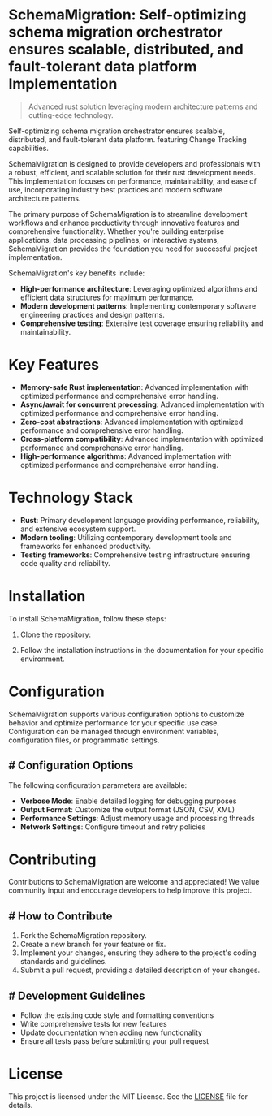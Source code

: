 <!-- fallback_SchemaMigration_20251019115610_90699 -->

# SchemaMigration: Self-optimizing schema migration orchestrator ensures scalable, distributed, and fault-tolerant data platform Implementation
> Advanced rust solution leveraging modern architecture patterns and cutting-edge technology.

Self-optimizing schema migration orchestrator ensures scalable, distributed, and fault-tolerant data platform. featuring Change Tracking capabilities.

SchemaMigration is designed to provide developers and professionals with a robust, efficient, and scalable solution for their rust development needs. This implementation focuses on performance, maintainability, and ease of use, incorporating industry best practices and modern software architecture patterns.

The primary purpose of SchemaMigration is to streamline development workflows and enhance productivity through innovative features and comprehensive functionality. Whether you're building enterprise applications, data processing pipelines, or interactive systems, SchemaMigration provides the foundation you need for successful project implementation.

SchemaMigration's key benefits include:

* **High-performance architecture**: Leveraging optimized algorithms and efficient data structures for maximum performance.
* **Modern development patterns**: Implementing contemporary software engineering practices and design patterns.
* **Comprehensive testing**: Extensive test coverage ensuring reliability and maintainability.

# Key Features

* **Memory-safe Rust implementation**: Advanced implementation with optimized performance and comprehensive error handling.
* **Async/await for concurrent processing**: Advanced implementation with optimized performance and comprehensive error handling.
* **Zero-cost abstractions**: Advanced implementation with optimized performance and comprehensive error handling.
* **Cross-platform compatibility**: Advanced implementation with optimized performance and comprehensive error handling.
* **High-performance algorithms**: Advanced implementation with optimized performance and comprehensive error handling.

# Technology Stack

* **Rust**: Primary development language providing performance, reliability, and extensive ecosystem support.
* **Modern tooling**: Utilizing contemporary development tools and frameworks for enhanced productivity.
* **Testing frameworks**: Comprehensive testing infrastructure ensuring code quality and reliability.

# Installation

To install SchemaMigration, follow these steps:

1. Clone the repository:


2. Follow the installation instructions in the documentation for your specific environment.

# Configuration

SchemaMigration supports various configuration options to customize behavior and optimize performance for your specific use case. Configuration can be managed through environment variables, configuration files, or programmatic settings.

## # Configuration Options

The following configuration parameters are available:

* **Verbose Mode**: Enable detailed logging for debugging purposes
* **Output Format**: Customize the output format (JSON, CSV, XML)
* **Performance Settings**: Adjust memory usage and processing threads
* **Network Settings**: Configure timeout and retry policies

# Contributing

Contributions to SchemaMigration are welcome and appreciated! We value community input and encourage developers to help improve this project.

## # How to Contribute

1. Fork the SchemaMigration repository.
2. Create a new branch for your feature or fix.
3. Implement your changes, ensuring they adhere to the project's coding standards and guidelines.
4. Submit a pull request, providing a detailed description of your changes.

## # Development Guidelines

* Follow the existing code style and formatting conventions
* Write comprehensive tests for new features
* Update documentation when adding new functionality
* Ensure all tests pass before submitting your pull request

# License

This project is licensed under the MIT License. See the [LICENSE](https://github.com/pee331/SchemaMigration/blob/main/LICENSE) file for details.
